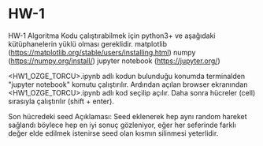 # HW-1
HW-1 Algoritma
Kodu çalıştırabilmek için python3+ ve aşağıdaki kütüphanelerin yüklü olması gereklidir.
	matplotlib	(https://matplotlib.org/stable/users/installing.html)
	numpy	(https://numpy.org/install/)
	jupyter notebook	(https://jupyter.org/)

<HW1_OZGE_TORCU>.ipynb adlı kodun bulunduğu konumda terminalden "jupyter notebook" komutu çalıştırılır. 
Ardından açılan browser ekranından <HW1_OZGE_TORCU>.ipynb adlı kod seçilip açılır.
 Daha sonra hücreler (cell) sırasıyla çalıştırılır (shift + enter).

Son hücredeki seed Açıklaması: Seed eklenerek hep aynı random hareket sağlandı böylece hep en iyi sonuç gözleniyor,
eğer her seferinde farklı değer elde edilmek istenirse seed olan kısmın silinmesi yeterlidir.
